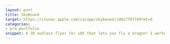 ```yaml
---
layout: post
title: SkyBound
target: https://itunes.apple.com/ca/app/skybound/id827787749?mt=8
categories: 
- pro-portfolio
snippet: A 3D endless flyer for iOS that lets you fly a dragon! I worked as the lead programmer while I was at <a href="http://bnotions.com">BNOTIONS.</a> Built with Unity3D. <a href="https://itunes.apple.com/ca/app/skybound/id827787749?mt=8">App Store</a>
---
```

